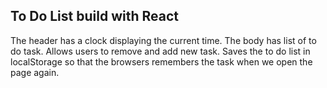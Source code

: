 ## To Do List build with React

The header has a clock displaying the current time.
The body has list of to do task.
Allows users to remove and add new task.
Saves the to do list in localStorage so that the browsers remembers the task when we open the page again.
